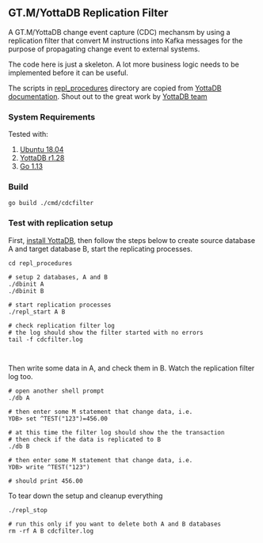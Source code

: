 ## GT.M/YottaDB Replication Filter 

A GT.M/YottaDB change event capture (CDC) mechansm by using a replication filter that convert M instructions into Kafka messages for the purpose of propagating change event to external systems.

The code here is just a skeleton. A lot more business logic needs to be implemented before it can be useful.

The scripts in [repl_procedures](repl_procedures) directory are copied from [YottaDB documentation](https://gitlab.com/YottaDB/DB/YDBDoc/tree/master/AdminOpsGuide/repl_procedures). Shout out to the great work by [YottaDB team](https://yottadb.com/)

### System Requirements
Tested with:
1. [Ubuntu 18.04](http://releases.ubuntu.com/18.04/)
2. [YottaDB r1.28](https://yottadb.com/product/get-started/)
3. [Go 1.13](https://golang.org/dl/)

### Build
```
go build ./cmd/cdcfilter

```

### Test with replication setup

First, [install YottaDB](https://yottadb.com/product/get-started/), then follow the steps below to create source database A and target database B, start the replicating processes.

```
cd repl_procedures

# setup 2 databases, A and B 
./dbinit A
./dbinit B

# start replication processes 
./repl_start A B

# check replication filter log
# the log should show the filter started with no errors 
tail -f cdcfilter.log



```

Then write some data in A, and check them in B. Watch the replication filter log too.

```
# open another shell prompt
./db A

# then enter some M statement that change data, i.e.
YDB> set ^TEST("123")=456.00

# at this time the filter log should show the the transaction
# then check if the data is replicated to B
./db B

# then enter some M statement that change data, i.e.
YDB> write ^TEST("123")

# should print 456.00

```

To tear down the setup and cleanup everything
```
./repl_stop

# run this only if you want to delete both A and B databases
rm -rf A B cdcfilter.log

```
